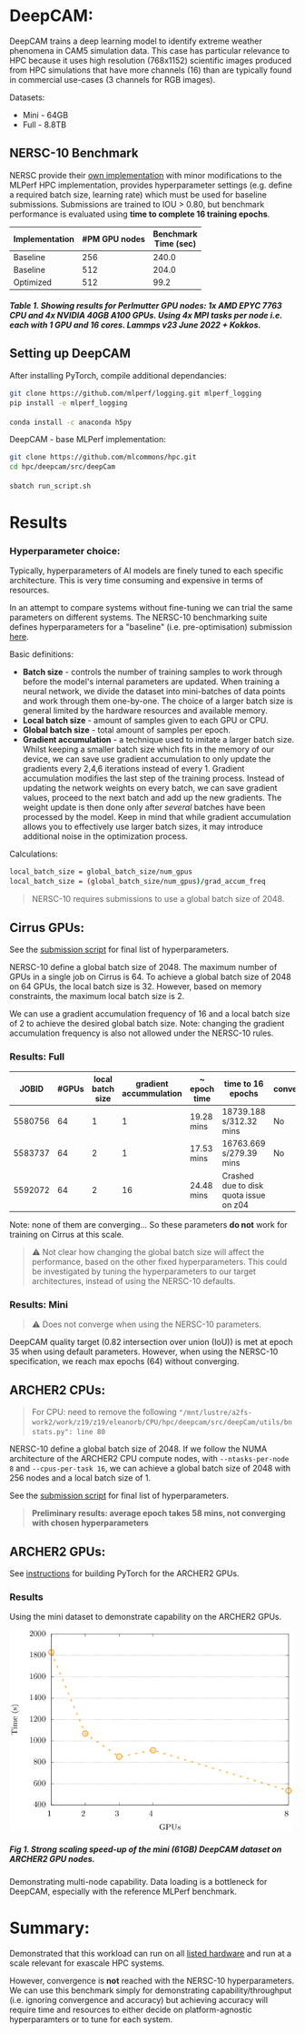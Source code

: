 DeepCAM: 
=========

DeepCAM trains a deep learning model to identify extreme weather phenomena in CAM5 simulation data. This case has particular relevance to HPC because it uses high resolution (768x1152) scientific images produced from HPC simulations that have more channels (16) than are typically found in commercial use-cases (3 channels for RGB images).

Datasets: 
* Mini - 64GB
* Full - 8.8TB 

## NERSC-10 Benchmark 

NERSC provide their [own implementation](https://gitlab.com/NERSC/N10-benchmarks/deepcam) with minor modifications to the MLPerf HPC implementation, provides hyperparameter settings (e.g. define a required batch size, learning rate) which must be used for baseline submissions. Submissions are trained to IOU > 0.80, but benchmark performance is evaluated using **time to complete 16 training epochs**. 

| Implementation | #PM GPU nodes | Benchmark <br> Time (sec) |
|---             |---    |---    |
| Baseline       |   256 | 240.0 |
| Baseline       |   512 | 204.0 |
| Optimized      |   512 |  99.2 |

##### Table 1. Showing results for Perlmutter GPU nodes: 1x AMD EPYC 7763 CPU and 4x NVIDIA 40GB A100 GPUs. Using 4x MPI tasks per node i.e. each with 1 GPU and 16 cores. Lammps v23 June 2022 + Kokkos. 


## Setting up DeepCAM 

After installing PyTorch, compile additional dependancies: 

```bash 
git clone https://github.com/mlperf/logging.git mlperf_logging
pip install -e mlperf_logging

conda install -c anaconda h5py
```

DeepCAM - base MLPerf implementation: 
```bash 
git clone https://github.com/mlcommons/hpc.git
cd hpc/deepcam/src/deepCam 

sbatch run_script.sh 
```



# Results

### Hyperparameter choice: 

Typically, hyperparameters of AI models are finely tuned to each specific architecture. This is very time consuming and expensive in terms of resources. 

In an attempt to compare systems without fine-tuning we can trial the same parameters on different systems. The NERSC-10 benchmarking suite defines hyperparameters for a "baseline" (i.e. pre-optimisation) submission [here](https://gitlab.com/NERSC/N10-benchmarks/deepcam/-/blob/main/benchmark/bench_rcp.conf?ref_type=heads). 

Basic definitions: 
* **Batch size** - controls the number of training samples to work through before the model's internal parameters are updated. When training a neural network, we divide the dataset into mini-batches of data points and work through them one-by-one. The choice of a larger batch size is general limited by the hardware resources and available memory.
* **Local batch size** - amount of samples given to each GPU or CPU. 
* **Global batch size** - total amount of samples per epoch. 
* **Gradient accumulation** - a technique used to imitate a larger batch size. Whilst keeping a smaller batch size which fits in the memory of our device, we can save use gradient accumulation to only update the gradients every 2,4,6 iterations instead of every 1. Gradient accumulation modifies the last step of the training process. Instead of updating the network weights on every batch, we can save gradient values, proceed to the next batch and add up the new gradients. The weight update is then done only after *several* batches have been processed by the model. Keep in mind that while gradient accumulation allows you to effectively use larger batch sizes, it may introduce additional noise in the optimization process.


Calculations: 
```bash 
local_batch_size = global_batch_size/num_gpus 
local_batch_size = (global_batch_size/num_gpus)/grad_accum_freq 
```

> NERSC-10 requires submissions to use a global batch size of 2048. 

## Cirrus GPUs: 

See the [submission script](scripts/run_deepcam_cirrus_gpu.sh) for final list of hyperparameters. 

NERSC-10 define a global batch size of 2048. The maximum number of GPUs in a single job on Cirrus is 64. To achieve a global batch size of 2048 on 64 GPUs, the local batch size is 32. However, based on memory constraints, the maximum local batch size is 2. 

We can use a gradient accumulation frequency of 16 and a local batch size of 2 to achieve the desired global batch size. Note: changing the gradient accumulation frequency is also not allowed under the NERSC-10 rules.


### Results: Full  

<!-- Submitted on Cirrus: `/work/z04/z04/ebroadwa/benchmarks/deepcam/hpc/deepcam/src/deepCam`
* Full dataset 
* 64 GPU (16 node)
* Currently using local batch size = 1. BUT for NERSC-10: global batch size **must** be 2048, therefore the local batch size should be 32. 

> Currently running at ~ 18 mins per epoch.\
> Perlmutter reports benchmark time (time to 16 epochs) of 240 seconds on 1,024 A100s.\
> 18 mins per epoch = 288 mins (4.8 hours) to 16 epochs on 64 V100s.   -->



| JOBID | #GPUs | local batch size | gradient accummulation | ~ epoch time | time to 16 epochs | converging? | 
|-------|-------|-------|-------|-------|-----|-------|
| 5580756   | 64    | 1     | 1     | 19.28 mins | 18739.188 s/312.32 mins | No | 
| 5583737   | 64    | 2     | 1     | 17.53 mins | 16763.669 s/279.39 mins  | No | 
| 5592072   | 64    | 2     | 16    | 24.48 mins | Crashed due to disk quota issue on z04 | | 

<!-- Note: Timing from the start of epoch 1 to the end of epoch 16.  -->

Note: none of them are converging... So these parameters **do not** work for training on Cirrus at this scale. 

> :warning: Not clear how changing the global batch size will affect the performance, based on the other fixed hyperparameters. This could be investigated by tuning the hyperparameters to our target architectures, instead of using the NERSC-10 defaults. 


### Results: Mini 

> :warning: Does not converge when using the NERSC-10 parameters.

DeepCAM quality target (0.82 intersection over union (IoU)) is met at epoch 35 when using default parameters. However, when using the NERSC-10 specification, we reach max epochs (64) without converging. 



## ARCHER2 CPUs: 

> For CPU: need to remove the following `"/mnt/lustre/a2fs-work2/work/z19/z19/eleanorb/CPU/hpc/deepcam/src/deepCam/utils/bnstats.py": line 80`

NERSC-10 define a global batch size of 2048. If we follow the NUMA architecture of the ARCHER2 CPU compute nodes, with `--ntasks-per-node 8` and `--cpus-per-task 16`, we can achieve a global batch size of 2048 with 256 nodes and a local batch size of 1. 

See the [submission script](scripts/run_deepcam_archer2_cpu.sh) for final list of hyperparameters. 


> **Preliminary results: average epoch takes 58 mins, not converging with chosen hyperparameters**


<!-- 
Strong scaling on ARCHER2 CPUs: 

* No results from Perlmutter on CPUs.     
* Not sure how much the learning rate/hyperparameters would vary if tuning for CPU vs GPU. 

nodes = 256 
tasks-per-node = 8 # NUMA 
cpus-per-task = 16 
local batch = 1 
global batch = 2048 
max epochs = 20 

SUBMITTED: 6230430
-->



## ARCHER2 GPUs: 

See [instructions](scripts/build_pytorch_archer2_gpu.md) for building PyTorch for the ARCHER2 GPUs. 

### Results 
Using the mini dataset to demonstrate capability on the ARCHER2 GPUs.


<!-- 
6232649: 1 GPU - 10 epochs - 30:28 

6230697: 2 GPU - 10 epochs - 00:17:41 (shared)
6235641: 2 GPU - 10 epochs - 00:17:49 (exclusive)

6236232: 3 GPU - 10 epochs - 00:14:13 (exclusive)

6233434: 4 GPU - 10 epochs - 00:15:07
6083228: 4 GPU - 10 epochs - 00:15:13 
6094135: 4 GPU - 10 epochs - 00:15:35 

6092327: 8 GPUs - 10 epochs - 00:08:54 
09:15
-->

<img src="results/deepcam_mini_archer2_gpu.png" width="500"> 

##### Fig 1. Strong scaling speed-up of the mini (61GB) DeepCAM dataset on ARCHER2 GPU nodes. 

Demonstrating multi-node capability. Data loading is a bottleneck for DeepCAM, especially with the reference MLPerf benchmark. 

<!-- Max on ARCHER2? 
8 GPUs and 1 hour.  -->


# Summary: 

Demonstrated that this workload can run on all [listed hardware](../README.md) and run at a scale relevant for exascale HPC systems. 

However, convergence is **not** reached with the NERSC-10 hyperparameters. We can use this benchmark simply for demonstrating capability/throughput (i.e. ignoring convergence and accuracy) but achieving accuracy will require time and resources to either decide on platform-agnostic hyperparamters or to tune for each system. 